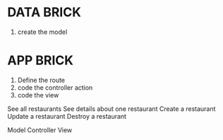 # DATA BRICK
1. create the model

# APP BRICK
1. Define the route
2. code the controller action
3. code the view

See all restaurants
See details about one restaurant
Create a restaurant
Update a restaurant
Destroy a restaurant



Model
Controller
View
